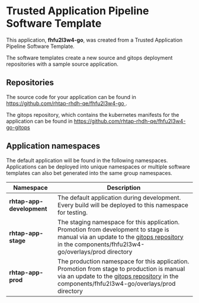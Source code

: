 # Trusted Application Pipeline Software Template

This application, **fhfu2l3w4-go**, was created from a Trusted Application Pipeline Software Template.

The software templates create a new source and gitops deployment repositories with a sample source application. 

## Repositories

The source code for your application can be found in [https://github.com/rhtap-rhdh-qe/fhfu2l3w4-go ](https://github.com/rhtap-rhdh-qe/fhfu2l3w4-go ).
 
The gitops repository, which contains the kubernetes manifests for the application can be found in 
[https://github.com/rhtap-rhdh-qe/fhfu2l3w4-go-gitops ](https://github.com/rhtap-rhdh-qe/fhfu2l3w4-go-gitops ) 

## Application namespaces 

The default application will be found in the following namespaces. Applications can be deployed into unique namespaces or multiple software templates can also bet generated into the same group namespaces.  

|  Namespace   |  Description   |  
| -------- | -------- |   
| **rhtap-app-development** | The default application during development. Every build will be deployed to this namespace for testing. | 
| **rhtap-app-stage** | The staging namespace for this application. Promotion from development to stage is manual via an update to the [gitops repository](https://github.com/rhtap-rhdh-qe/fhfu2l3w4-go-gitops ) in the components/fhfu2l3w4-go/overlays/prod directory |  
| **rhtap-app-prod** | The production namespace for this application. Promotion from stage to production is manual via an update to the [gitops repository](https://github.com/rhtap-rhdh-qe/fhfu2l3w4-go-gitops ) in the components/fhfu2l3w4-go/overlays/prod directory | 
